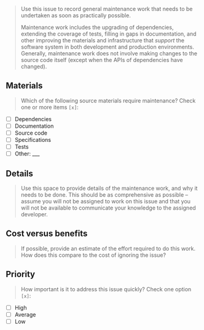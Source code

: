 > Use this issue to record general maintenance work that needs to be undertaken as soon as practically possible.
>
> Maintenance work includes the upgrading of dependencies, extending the coverage of tests, filling in gaps in documentation, and other improving the materials and infrastructure that _support_ the software system in both development and production environments. Generally, maintenance work does not involve making changes to the source code itself (except when the APIs of dependencies have changed).

## Materials

> Which of the following source materials require maintenance? Check one or more items `[x]`:

- [ ] Dependencies
- [ ] Documentation
- [ ] Source code
- [ ] Specifications
- [ ] Tests
- [ ] Other: ___

## Details

> Use this space to provide details of the maintenance work, and why it needs to be done. This should be as comprehensive as possible – assume you will not be assigned to work on this issue and that you will not be available to communicate your knowledge to the assigned developer.

## Cost versus benefits

> If possible, provide an estimate of the effort required to do this work. How does this compare to the cost of ignoring the issue?

## Priority

> How important is it to address this issue quickly? Check one option `[x]`:

- [ ] High
- [ ] Average
- [ ] Low

